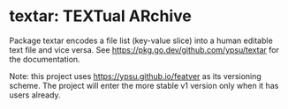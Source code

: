 # textar: TEXTual ARchive

Package textar encodes a file list (key-value slice) into a human editable text file and vice versa.
See https://pkg.go.dev/github.com/ypsu/textar for the documentation.

Note: this project uses https://ypsu.github.io/featver as its versioning scheme.
The project will enter the more stable v1 version only when it has users already.
